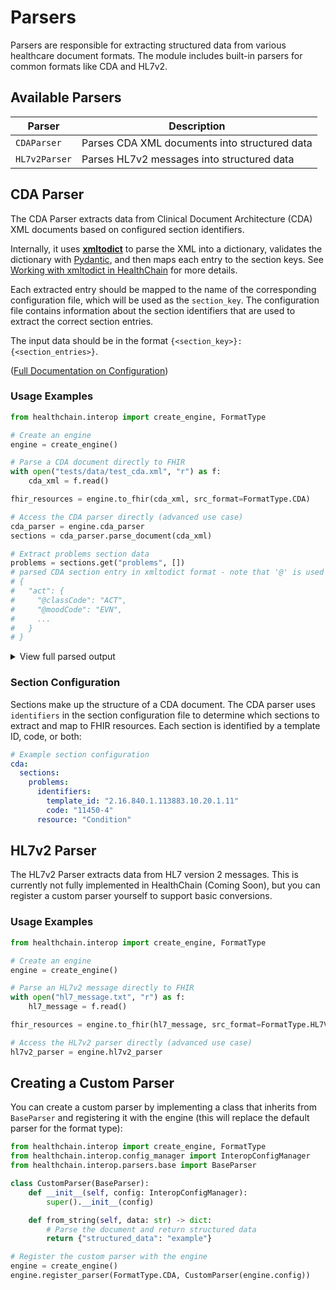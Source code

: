 # Parsers

Parsers are responsible for extracting structured data from various healthcare document formats. The module includes built-in parsers for common formats like CDA and HL7v2.

## Available Parsers

| Parser | Description |
|--------|-------------|
| `CDAParser` | Parses CDA XML documents into structured data |
| `HL7v2Parser` | Parses HL7v2 messages into structured data |

## CDA Parser

The CDA Parser extracts data from Clinical Document Architecture (CDA) XML documents based on configured section identifiers.

Internally, it uses [**xmltodict**](https://github.com/martinblech/xmltodict) to parse the XML into a dictionary, validates the dictionary with [Pydantic](https://docs.pydantic.dev/), and then maps each entry to the section keys. See [Working with xmltodict in HealthChain](./xmltodict.md) for more details.

Each extracted entry should be mapped to the name of the corresponding configuration file, which will be used as the `section_key`. The configuration file contains information about the section identifiers that are used to extract the correct section entries.

The input data should be in the format `{<section_key>}: {<section_entries>}`.

([Full Documentation on Configuration](./configuration.md))

### Usage Examples

```python
from healthchain.interop import create_engine, FormatType

# Create an engine
engine = create_engine()

# Parse a CDA document directly to FHIR
with open("tests/data/test_cda.xml", "r") as f:
    cda_xml = f.read()

fhir_resources = engine.to_fhir(cda_xml, src_format=FormatType.CDA)

# Access the CDA parser directly (advanced use case)
cda_parser = engine.cda_parser
sections = cda_parser.parse_document(cda_xml)

# Extract problems section data
problems = sections.get("problems", [])
# parsed CDA section entry in xmltodict format - note that '@' is used to access attributes
# {
#   "act": {
#     "@classCode": "ACT",
#     "@moodCode": "EVN",
#     ...
#   }
# }
```

<details>
<summary>View full parsed output</summary>

Note how the original XML structure is preserved in dictionary format with '@' used to denote attributes:

```python
[{
  'act': {
    '@classCode': 'ACT',
    '@moodCode': 'EVN',
    'templateId': [
      {'@root': '2.16.840.1.113883.10.20.1.27'},
      {'@root': '1.3.6.1.4.1.19376.1.5.3.1.4.5.1'},
      {'@root': '1.3.6.1.4.1.19376.1.5.3.1.4.5.2'},
      {'@root': '2.16.840.1.113883.3.88.11.32.7'},
      {'@root': '2.16.840.1.113883.3.88.11.83.7'}
    ],
    'id': {
      '@extension': '51854-concern',
      '@root': '1.2.840.114350.1.13.525.3.7.2.768076'
    },
    'code': {
      '@nullFlavor': 'NA'
    },
    'text': {
      'reference': {'@value': '#problem12'}
    },
    'statusCode': {
      '@code': 'active'
    },
    'effectiveTime': {
      'low': {'@value': '20210317'}
    },
    'entryRelationship': {
      '@typeCode': 'SUBJ',
      '@inversionInd': False,
      'observation': {
        '@classCode': 'OBS',
        '@moodCode': 'EVN',
        'templateId': [
          {'@root': '1.3.6.1.4.1.19376.1.5.3.1.4.5'},
          {'@root': '2.16.840.1.113883.10.20.1.28'}
        ],
        'id': {
          '@extension': '51854',
          '@root': '1.2.840.114350.1.13.525.3.7.2.768076'
        },
        'code': {
          '@code': '64572001',
          '@codeSystem': '2.16.840.1.113883.6.96',
          '@codeSystemName': 'SNOMED CT'
        },
        'text': {
          'reference': {'@value': '#problem12name'}
        },
        'statusCode': {
          '@code': 'completed'
        },
        'effectiveTime': {
          'low': {'@value': '20190517'}
        },
        'value': {
          '@code': '38341003',
          '@codeSystem': '2.16.840.1.113883.6.96',
          '@codeSystemName': 'SNOMED CT',
          '@xsi:type': 'CD',
          '@xmlns:xsi': 'http://www.w3.org/2001/XMLSchema-instance',
          'originalText': {
            'reference': {'@value': '#problem12name'}
          }
        },
        'entryRelationship': {
          '@typeCode': 'REFR',
          '@inversionInd': False,
          'observation': {
            '@classCode': 'OBS',
            '@moodCode': 'EVN',
            'templateId': [
              {'@root': '2.16.840.1.113883.10.20.1.50'},
              {'@root': '2.16.840.1.113883.10.20.1.57'},
              {'@root': '1.3.6.1.4.1.19376.1.5.3.1.4.1.1'}
            ],
            'code': {
              '@code': '33999-4',
              '@codeSystem': '2.16.840.1.113883.6.1',
              '@displayName': 'Status'
            },
            'statusCode': {
              '@code': 'completed'
            },
            'effectiveTime': {
              'low': {'@value': '20190517'}
            },
            'value': {
              '@code': '55561003',
              '@codeSystem': '2.16.840.1.113883.6.96',
              '@xsi:type': 'CE',
              '@displayName': 'Active',
              '@xmlns:xsi': 'http://www.w3.org/2001/XMLSchema-instance'
            }
          }
        }
      }
    }
  }
}]
```

This data structure represents a problem (condition) entry from a CDA document, containing:
<br>
- A problem act with template IDs and status
<br>
- An observation with clinical details (SNOMED code 38341003 - Hypertension)
<br>
- Status information (Active)
<br>
- Dates (onset date: May 17, 2019)
<br>

This data structure is then processed by the generator to map to the configured FHIR resource.
</details>

### Section Configuration

Sections make up the structure of a CDA document. The CDA parser uses `identifiers` in the section configuration file to determine which sections to extract and map to FHIR resources. Each section is identified by a template ID, code, or both:

```yaml
# Example section configuration
cda:
  sections:
    problems:
      identifiers:
        template_id: "2.16.840.1.113883.10.20.1.11"
        code: "11450-4"
      resource: "Condition"
```

## HL7v2 Parser

The HL7v2 Parser extracts data from HL7 version 2 messages. This is currently not fully implemented in HealthChain (Coming Soon), but you can register a custom parser yourself to support basic conversions.

### Usage Examples

```python
from healthchain.interop import create_engine, FormatType

# Create an engine
engine = create_engine()

# Parse an HL7v2 message directly to FHIR
with open("hl7_message.txt", "r") as f:
    hl7_message = f.read()

fhir_resources = engine.to_fhir(hl7_message, src_format=FormatType.HL7V2)

# Access the HL7v2 parser directly (advanced use case)
hl7v2_parser = engine.hl7v2_parser
```

## Creating a Custom Parser

You can create a custom parser by implementing a class that inherits from `BaseParser` and registering it with the engine (this will replace the default parser for the format type):

```python
from healthchain.interop import create_engine, FormatType
from healthchain.interop.config_manager import InteropConfigManager
from healthchain.interop.parsers.base import BaseParser

class CustomParser(BaseParser):
    def __init__(self, config: InteropConfigManager):
        super().__init__(config)

    def from_string(self, data: str) -> dict:
        # Parse the document and return structured data
        return {"structured_data": "example"}

# Register the custom parser with the engine
engine = create_engine()
engine.register_parser(FormatType.CDA, CustomParser(engine.config))
```
